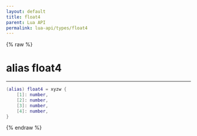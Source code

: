 ```yaml
---
layout: default
title: float4
parent: Lua API
permalink: lua-api/types/float4
---
```


{% raw %}

# alias float4
---



```lua
(alias) float4 = xyzw {
    [1]: number,
    [2]: number,
    [3]: number,
    [4]: number,
}
```





{% endraw %}
